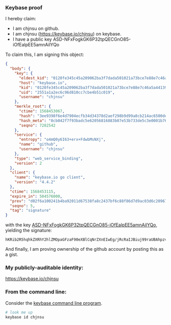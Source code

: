 ### Keybase proof

I hereby claim:

  * I am chjnsu on github.
  * I am chjnsu (https://keybase.io/chjnsu) on keybase.
  * I have a public key ASD-NFxFogkGK6P32tpQECGnO85-iOfEalpEE5amnAilYQo

To claim this, I am signing this object:

```json
{
  "body": {
    "key": {
      "eldest_kid": "0120fe345c45a209062ba3f7dada501021a73bce7e88e7c46a5a441396a69c08a5610a",
      "host": "keybase.io",
      "kid": "0120fe345c45a209062ba3f7dada501021a73bce7e88e7c46a5a441396a69c08a5610a",
      "uid": "2551a1a2ec6c96d810cc7cbe4b51c019",
      "username": "chjnsu"
    },
    "merkle_root": {
      "ctime": 1568453067,
      "hash": "3ee9398f6e4d7904ecfb34d34378d2aef298b9d99a8cb214ac6500de188f146172fdb5e9f8e6ca2f2036a95bb8e24e3e9cdc3acb26792a6466d083634fe73a9c",
      "hash_meta": "0cb042f7f93badc5e62056816883b07e53b733de5c3e0001b76d0fe1845c6b35",
      "seqno": 7282542
    },
    "service": {
      "entropy": "o4mQ0y6I63+erx+FdwbMsNXj",
      "name": "github",
      "username": "chjnsu"
    },
    "type": "web_service_binding",
    "version": 2
  },
  "client": {
    "name": "keybase.io go client",
    "version": "4.4.2"
  },
  "ctime": 1568453115,
  "expire_in": 504576000,
  "prev": "d02f6a100241b4ba92011d67538fa8c2437bf6c88f86d7d9ac03d6c209679ad1",
  "seqno": 5,
  "tag": "signature"
}
```

with the key [ASD-NFxFogkGK6P32tpQECGnO85-iOfEalpEE5amnAilYQo](https://keybase.io/chjnsu), yielding the signature:

```
hKRib2R5hqhkZXRhY2hlZMOpaGFzaF90eXBlCqNrZXnEIwEg/jRcRaIJBiuj99raUBAhpzvOfojnxGpaRBOWppwIpWEKp3BheWxvYWTESpcCBcQg0C9qEAJBtLqSAR1nU4+owkN79siPhtfZrAPWwglnmtHEIE3dd0ozgvp0y64fHnTlO6evzh+EHOqGr/EE1Uy869+LAgHCo3NpZ8RAacXgIJfa9L1FDOZ9nczJiDc1R8/AD7o/w1BmnVa+3fQm/jv30eY0chpVFqHOEXy1te3djrKtW0SS2uUMdsDuAqhzaWdfdHlwZSCkaGFzaIKkdHlwZQildmFsdWXEIA7ZrQolH82x/dpX3lfc/oVKkVF/RYg/3QJVV7XTRDhbo3RhZ80CAqd2ZXJzaW9uAQ==

```

And finally, I am proving ownership of the github account by posting this as a gist.

### My publicly-auditable identity:

https://keybase.io/chjnsu

### From the command line:

Consider the [keybase command line program](https://keybase.io/download).

```bash
# look me up
keybase id chjnsu
```

